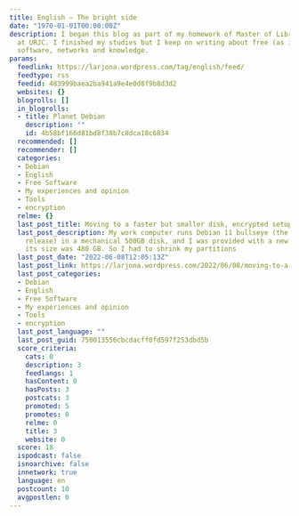 ```yaml
---
title: English – The bright side
date: "1970-01-01T00:00:00Z"
description: I began this blog as part of my homework of Master of Libre Software
  at URJC. I finished my studies but I keep on writing about free (as in freedom)
  software, networks and knowledge.
params:
  feedlink: https://larjona.wordpress.com/tag/english/feed/
  feedtype: rss
  feedid: 483999baea2ba941a9e4e0d8f9b8d3d2
  websites: {}
  blogrolls: []
  in_blogrolls:
  - title: Planet Debian
    description: ""
    id: 4b58bf166d81bd8f38b7c8dca18c6834
  recommended: []
  recommender: []
  categories:
  - Debian
  - English
  - Free Software
  - My experiences and opinion
  - Tools
  - encryption
  relme: {}
  last_post_title: Moving to a faster but smaller disk, encrypted setup
  last_post_description: My work computer runs Debian 11 bullseye (the current stable
    release) in a mechanical 500GB disk, and I was provided with a new SDD disk but
    its size was 480 GB. So I had to shrink my partitions
  last_post_date: "2022-06-08T12:05:13Z"
  last_post_link: https://larjona.wordpress.com/2022/06/08/moving-to-a-faster-but-smaller-disk-encrypted-setup/
  last_post_categories:
  - Debian
  - English
  - Free Software
  - My experiences and opinion
  - Tools
  - encryption
  last_post_language: ""
  last_post_guid: 750013556cbcdacff0fd597f253dbd5b
  score_criteria:
    cats: 0
    description: 3
    feedlangs: 1
    hasContent: 0
    hasPosts: 3
    postcats: 3
    promoted: 5
    promotes: 0
    relme: 0
    title: 3
    website: 0
  score: 18
  ispodcast: false
  isnoarchive: false
  innetwork: true
  language: en
  postcount: 10
  avgpostlen: 0
---
```

